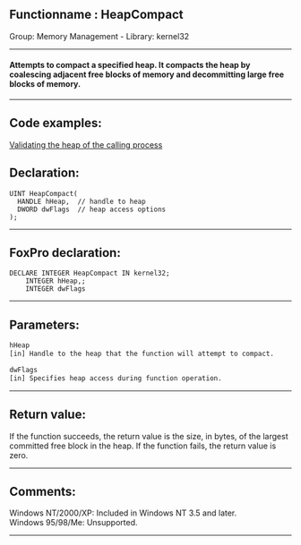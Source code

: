 <link rel="stylesheet" type="text/css" href="../../css/win32api.css">  
<link rel="stylesheet" href="https://cdnjs.cloudflare.com/ajax/libs/font-awesome/4.7.0/css/font-awesome.min.css">

## Functionname : HeapCompact
Group: Memory Management - Library: kernel32    
***  


#### Attempts to compact a specified heap. It compacts the heap by coalescing adjacent free blocks of memory and decommitting large free blocks of memory.
***  


## Code examples:
[Validating the heap of the calling process](../../samples/sample_200.md)  

## Declaration:
```foxpro  
UINT HeapCompact(
  HANDLE hHeap,  // handle to heap
  DWORD dwFlags  // heap access options
);  
```  
***  


## FoxPro declaration:
```foxpro  
DECLARE INTEGER HeapCompact IN kernel32;
	INTEGER hHeap,;
	INTEGER dwFlags  
```  
***  


## Parameters:
```txt  
hHeap
[in] Handle to the heap that the function will attempt to compact.

dwFlags
[in] Specifies heap access during function operation.  
```  
***  


## Return value:
If the function succeeds, the return value is the size, in bytes, of the largest committed free block in the heap. If the function fails, the return value is zero. 
  
***  


## Comments:
Windows NT/2000/XP: Included in Windows NT 3.5 and later.  
Windows 95/98/Me: Unsupported.  
  
***  

